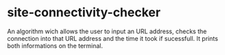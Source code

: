 # site-connectivity-checker
An algorithm wich allows the user to input an URL address, checks the connection into that URL address and the time it took if sucessfull. It prints both informations on the terminal.
